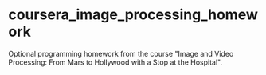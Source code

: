 # coursera_image_processing_homework
Optional programming homework from the course "Image and Video Processing: From Mars to Hollywood with a Stop at the Hospital".
